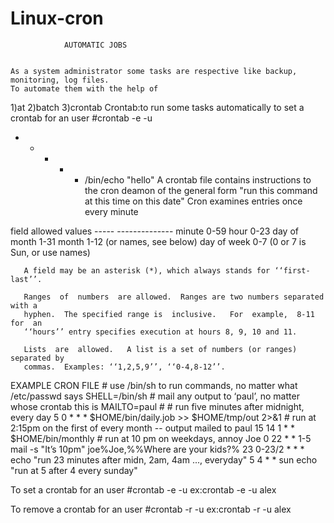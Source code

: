 # Linux-cron

				AUTOMATIC JOBS


	As a system administrator some tasks are respective like backup, monitoring, log files.
	To automate them with the help of 
1)at 
2)batch
3)crontab
Crontab:to run some tasks automatically 
to set a crontab for an user
#crontab -e -u <user name>
* * * * * /bin/echo "hello"
A crontab file contains instructions to the cron deamon of the general form 
"run this command at this time on this date"
Cron examines entries once every minute

 field          allowed values
              -----          --------------
              minute         0-59
              hour           0-23
              day of month   1-31
              month          1-12 (or names, see below)
              day of week    0-7 (0 or 7 is Sun, or use names)

       A field may be an asterisk (*), which always stands for ‘‘first-last’’.

       Ranges  of  numbers  are allowed.  Ranges are two numbers separated with a
       hyphen.  The specified range is  inclusive.   For  example,  8-11  for  an
       ‘‘hours’’ entry specifies execution at hours 8, 9, 10 and 11.

       Lists  are  allowed.   A list is a set of numbers (or ranges) separated by
       commas.  Examples: ‘‘1,2,5,9’’, ‘‘0-4,8-12’’.


EXAMPLE CRON FILE
       # use /bin/sh to run commands, no matter what /etc/passwd says
       SHELL=/bin/sh
       # mail any output to ‘paul’, no matter whose crontab this is
       MAILTO=paul
       #
       # run five minutes after midnight, every day
       5 0 * * *       $HOME/bin/daily.job >> $HOME/tmp/out 2>&1
       # run at 2:15pm on the first of every month -- output mailed to paul
       15 14 1 * *     $HOME/bin/monthly
       # run at 10 pm on weekdays, annoy Joe
       0 22 * * 1-5   mail -s "It’s 10pm" joe%Joe,%%Where are your kids?%
       23 0-23/2 * * * echo "run 23 minutes after midn, 2am, 4am ..., everyday"
       5 4 * * sun     echo "run at 5 after 4 every sunday"


To set a crontab for an user
#crontab -e -u <user name>
ex:crontab -e -u alex

To remove a crontab for an user
#crontab -r -u <user name>
ex:crontab -r -u alex
